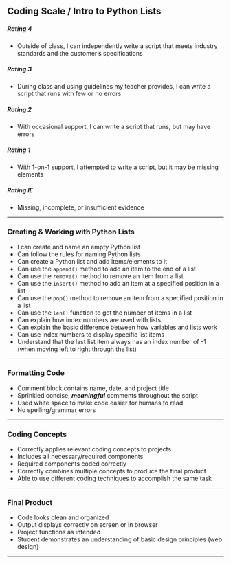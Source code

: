 ## Coding Scale / Intro to Python Lists

##### Rating 4
- Outside of class, I can independently write a script that meets industry standards and the customer’s specifications

##### Rating 3
- During class and using guidelines my teacher provides, I can write a script that runs with few or no errors

##### Rating 2
- With occasional support, I can write a script that runs, but may have errors

##### Rating 1
- With 1-on-1 support, I attempted to write a script, but it may be missing elements

##### Rating IE
- Missing, incomplete, or insufficient evidence

---

### Creating & Working with Python Lists
- I can create and name an empty Python list
- Can follow the rules for naming Python lists
- Can create a Python list and add items/elements to it
- Can use the `append()` method to add an item to the end of a list
- Can use the `remove()` method to remove an item from a list
- Can use the `insert()` method to add an item at a specified position in a list
- Can use the `pop()` method to remove an item from a specified position in a list
- Can use the `len()` function to get the number of items in a list
- Can explain how index numbers are used with lists
- Can explain the basic difference between how variables and lists work
- Can use index numbers to display specific list items
- Understand that the last list item always has an index number of -1 (when moving left to right through the list)
---

### Formatting Code
- Comment block contains name, date, and project title
- Sprinkled concise, ***meaningful*** comments throughout the script
- Used white space to make code easier for humans to read
- No spelling/grammar errors
---

### Coding Concepts
- Correctly applies relevant coding concepts to projects
- Includes all necessary/required components
- Required components coded correctly
- Correctly combines multiple concepts to produce the final product
- Able to use different coding techniques to accomplish the same task
---

### Final Product
- Code looks clean and organized
- Output displays correctly on screen or in browser
- Project functions as intended
- Student demonstrates an understanding of basic design principles (web design)
---
